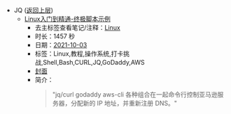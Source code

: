 - JQ ([返回上层](../))
    - [Linux入门到精通-终极脚本示例](https://www.bilibili.com/video/BV1nQ4y167L4)
        - 去主标签查看笔记/注释：[Linux](../markmap/Linux.html)
        - 时长：1457 秒
        - 日期：[2021-10-03](../markmap/202110.html)
        - 标签：Linux,教程,操作系统,打卡挑战,Shell,Bash,CURL,JQ,GoDaddy,AWS
        - [封面](http://i2.hdslb.com/bfs/archive/2fed8af0be085f5f56b4dfa5c1c18d13f8de9d37.jpg)
        - 简介：
            > "jq/curl
godaddy
aws-cli
各种组合在一起命令行控制亚马逊服务器，分配新的 IP 地址，并重新注册 DNS。"

